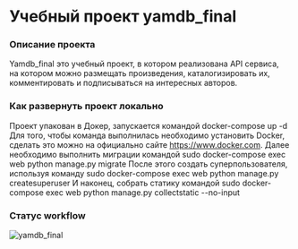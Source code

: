 # Учебный проект yamdb_final  
 
### Описание проекта 
Yamdb_final это учебный проект, в котором реализована API сервиса,  
на котором можно размещать произведения, каталогизировать их,  
комментировать и подписываться на интересных авторов.  
 
### Как развернуть проект локально 
Проект упакован в Докер, запускается командой 
    docker-compose up -d 
Для того, чтобы команда выполнилась необходимо установить Docker, сделать это можно на официально сайте https://www.docker.com. 
Далее необходимо выполнить миграции командой 
    sudo docker-compose exec web python manage.py migrate 
После этого создать суперпользователя, используя команду 
    sudo docker-compose exec web python manage.py createsuperuser 
И наконец, собрать статику командой 
    sudo docker-compose exec web python manage.py collectstatic --no-input 

 
### Статус workflow 
![yamdb_final](https://github.com/Nasibao/yamdb_final/actions/workflows/yamdb_workflow.yml/badge.svg)

 
